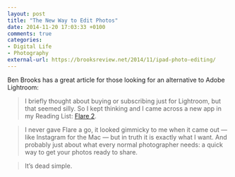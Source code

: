 ```yaml
---
layout: post
title: "The New Way to Edit Photos"
date: 2014-11-20 17:03:33 +0100
comments: true
categories: 
- Digital Life
- Photography
external-url: https://brooksreview.net/2014/11/ipad-photo-editing/
---
```


Ben Brooks has a great article for those looking for an alternative to Adobe Lightroom:

> I briefly thought about buying or subscribing just for Lightroom, but that seemed silly. So I kept thinking and I came across a new app in my Reading List: [Flare 2](http://flareapp.com/).

> I never gave Flare a go, it looked gimmicky to me when it came out — like Instagram for the Mac — but in truth it is exactly what I want. And probably just about what every normal photographer needs: a quick way to get your photos ready to share.

> It’s dead simple.